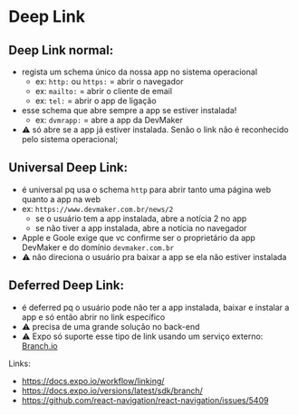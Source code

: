 # Deep Link

## Deep Link normal:
- regista um schema único da nossa app no sistema operacional
  - ex: `http:` ou `https:` = abrir o navegador
  - ex: `mailto:` = abrir o cliente de email
  - ex: `tel:` = abrir o app de ligação
- esse schema que abre sempre a app se estiver instalada!
  - ex: `dvmrapp:` = abre a app da DevMaker
- ⚠️ só abre se a app já estiver instalada. Senão o link não é reconhecido pelo sistema operacional;


## Universal Deep Link:
- é universal pq usa o schema `http` para abrir tanto uma página web quanto a app na web
- ex: `https://www.devmaker.com.br/news/2`
  - se o usuário tem a app instalada, abre a notícia 2 no app
  - se não tiver a app instalada, abre a notícia no navegador
- Apple e Goole exige que vc confirme ser o proprietário da app DevMaker e do domínio `devmaker.com.br`
- ⚠️ não direciona o usuário pra baixar a app se ela não estiver instalada

## Deferred Deep Link:
- é deferred pq o usuário pode não ter a app instalada, baixar e instalar a app e só então abrir no link específico
- ⚠️ precisa de uma grande solução no back-end
- ⚠️ Expo só suporte esse tipo de link usando um serviço externo: [Branch.io](https://docs.expo.io/versions/latest/sdk/branch/)


Links:
- https://docs.expo.io/workflow/linking/
- https://docs.expo.io/versions/latest/sdk/branch/
- https://github.com/react-navigation/react-navigation/issues/5409

